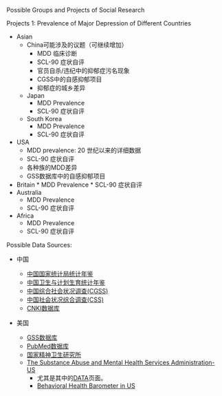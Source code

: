 Possible Groups and Projects of Social Research


Projects 1: Prevalence of Major Depression of Different Countries

* Asian
    * China可能涉及的议题（可继续增加）
        * MDD 临床诊断
        * SCL-90  症状自评
        * 官员自杀/违纪中的抑郁症污名现象
        * CGSS中的自感抑郁项目
        * 抑郁症的城乡差异
    * Japan
        * MDD Prevalence
        * SCL-90 症状自评
    * South Korea
        * MDD Prevalence
        * SCL-90 症状自评
* USA
    * MDD prevalence: 20 世纪以来的详细数据
    * SCL-90 症状自评
    * 各种族的MDD差异
    * GSS数据库中的自感抑郁项目
* Britain
        * MDD Prevalence
        * SCL-90 症状自评
* Australia
    * MDD Prevalence
    * SCL-90 症状自评
* Africa
    * MDD Prevalence
    * SCL-90 症状自评

Possible Data Sources:

* 中国
    * [中国国家统计局统计年鉴](http://www.stats.gov.cn/tjsj/ndsj/)
    * [中国卫生与计划生育统计年鉴](http://www.nhfpc.gov.cn/zwgkzt/tjnj/list.shtml)
    * [中国综合社会状况调查(CGSS)](http://www.chinagss.org/)
    * [中国社会状况综合调查(CSS)](http://css.cssn.cn/zgshzkzhdc/ztsy/)
    * [CNKI数据库](http://cnki.net/)
  
* 美国
    * [GSS数据库](http://gss.norc.org/)
    * [PubMed数据库](https://www.ncbi.nlm.nih.gov/pubmed)
    * [国家精神卫生研究所](https://www.nimh.nih.gov/index.shtml)
    * [The Substance Abuse and Mental Health Services Administration-US](https://www.samhsa.gov/)
        * 尤其是其中的[DATA](https://www.samhsa.gov/data/mental-health-facilities-data-nmhss/reports?tab=2)页面。
        * [Behavioral Health Barometer in US](https://www.samhsa.gov/data/browse-report-document-type)
        




